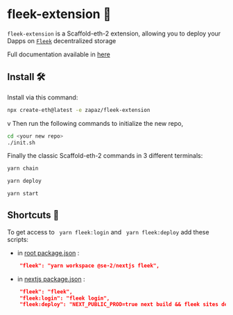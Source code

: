 # fleek-extension 🚀

`fleek-extension` is a Scaffold-eth-2 extension, allowing you to deploy your Dapps on [`Fleek`](https://fleek.xyz) decentralized storage

Full documentation available in [here](./extension/packages/nextjs/README.md)


## Install 🛠️

Install via this command:
```sh
npx create-eth@latest -e zapaz/fleek-extension
```
v
Then run the following commands to initialize the new repo,
```sh
cd <your new repo>
./init.sh
```

Finally the classic Scaffold-eth-2 commands in 3 different terminals:
```sh
yarn chain
```
```sh
yarn deploy
```
```sh
yarn start
```


## Shortcuts 🌟

To get access to ` yarn fleek:login` and ` yarn fleek:deploy` add these scripts:

- in [root package.json](./package.json) :
```json
    "fleek": "yarn workspace @se-2/nextjs fleek",
```
- in [nextjs package.json](./package.json) :
```json
    "fleek": "fleek",
    "fleek:login": "fleek login",
    "fleek:deploy": "NEXT_PUBLIC_PROD=true next build && fleek sites deploy",
```
